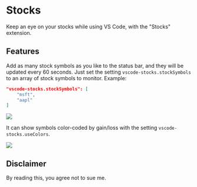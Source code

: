 # Stocks

Keep an eye on your stocks while using VS Code, with the "Stocks" extension.

## Features

Add as many stock symbols as you like to the status bar, and they will be updated every 60 seconds. Just set the setting `vscode-stocks.stockSymbols` to an array of stock symbols to monitor. Example:
```json
"vscode-stocks.stockSymbols": [
    "msft",
    "aapl"
]
```

<img src="https://raw.githubusercontent.com/roblourens/vscode-stocks/master/images/example.png">

It can show symbols color-coded by gain/loss with the setting `vscode-stocks.useColors`.

<img src="https://raw.githubusercontent.com/roblourens/vscode-stocks/master/images/example_colors.png">

## Disclaimer
By reading this, you agree not to sue me.